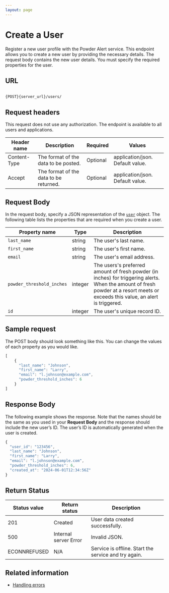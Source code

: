 ```yaml
---
layout: page
---
```


# Create a User

Register a new user profile with the Powder Alert service. This endpoint allows you to create a new user by providing the necessary details.
The request body contains the new user details.
You must specify the required properties for the user.

## URL

```shell

{POST}{server_url}/users/
```

## Request headers

This request does not use any authorization. The endpoint is available to all users and applications.

| Header name | Description | Required | Values |
| -------------- | ------ | ------------ |------------ |
| Content-Type | The format of the data to be posted. | Optional | application/json. Default value.  |
| Accept | The format of the data to be returned. | Optional | application/json. Default value. |

## Request Body

In the request body, specify a JSON representation of the [`user`](user) object. The following table lists the properties that are required when you create a user.

| Property name | Type | Description |
| ------------- | ----------- | ----------- |
| `last_name` | string | The user's last name. |
| `first_name` | string | The user's first name. |
| `email` | string | The user's email address. |
| `powder_threshold_inches` | integer | The users's preferred amount of fresh powder (in inches) for triggering alerts. When the amount of fresh powder at a resort meets or exceeds this value, an alert is triggered. |
| `id` | integer | The user's unique record ID. |

## Sample request

The POST body should look something like this. You can change the values of each property as you would like.

```js
[
    {
      "last_name": "Johnson",
      "first_name": "Larry",
      "email": "l.johnson@example.com",
      "powder_threshold_inches": 6
    }
]

```

## Response Body

The following example shows the response. Note that the names should be the same as you used in your **Request Body** and the response should include the new user’s ID. The user’s ID is automatically generated when the user is created.

```js
{
  "user_id": "123456",
  "last_name": "Johnson",
  "first_name": "Larry",
  "email": "l.johnson@example.com",
  "powder_threshold_inches": 6,
  "created_at": "2024-06-01T12:34:56Z"
}
```

## Return Status

| Status value | Return status | Description |
| ------------- | ----------- | ----------- |
| 201 | Created | User data created successfully. |
| 500 | Internal server Error | Invalid JSON. |
| ECONNREFUSED | N/A | Service is offline. Start the service and try again. |

## Related information

* [Handling errors](handling-errors.md)
